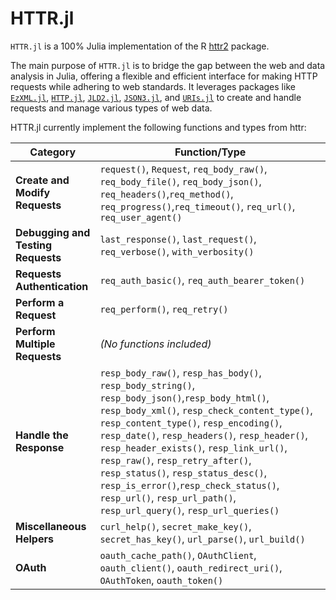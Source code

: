 # HTTR.jl

`HTTR.jl` is a 100% Julia implementation of the R [httr2](https://github.com/r-lib/httr2) package.

The main purpose of `HTTR.jl` is to bridge the gap between the web and data analysis in Julia, offering a flexible and efficient interface for making HTTP requests while adhering to web standards. It leverages packages like [`EzXML.jl`](https://github.com/JuliaIO/EzXML.jl), [`HTTP.jl`](https://github.com/JuliaWeb/HTTP.jl), [`JLD2.jl`](https://github.com/JuliaIO/JLD2.jl), [`JSON3.jl`](https://github.com/quinnj/JSON3.jl), and [`URIs.jl`](https://github.com/JuliaWeb/URIs.jl) to create and handle requests and manage various types of web data.


HTTR.jl currently implement the following functions and types from httr:

| **Category**                       | **Function/Type**                                                                                                                                                                                                                                                                                                                                                                                                                                                                       |
| ---------------------------------- | --------------------------------------------------------------------------------------------------------------------------------------------------------------------------------------------------------------------------------------------------------------------------------------------------------------------------------------------------------------------------------------------------------------------------------------------------------------------------------------- |
| **Create and Modify Requests**     | `request()`, `Request`, `req_body_raw()`, `req_body_file()`, `req_body_json()`, `req_headers()`,`req_method()`, `req_progress()`,`req_timeout()`, `req_url()`, `req_user_agent()`                                                                                                                                                                                                                                                                                                       |
| **Debugging and Testing Requests** | `last_response()`, `last_request()`, `req_verbose()`, `with_verbosity()`                                                                                                                                                                                                                                                                                                                                                                                                                |
| **Requests Authentication**        | `req_auth_basic()`, `req_auth_bearer_token()`                                                                                                                                                                                                                                                                                                                                                                                                                                           |
| **Perform a Request**              | `req_perform()`, `req_retry()`                                                                                                                                                                                                                                                                                                                                                                                                                                                          |
| **Perform Multiple Requests**      | _(No functions included)_                                                                                                                                                                                                                                                                                                                                                                                                                                                               |
| **Handle the Response**            | `resp_body_raw()`, `resp_has_body()`, `resp_body_string()`, `resp_body_json()`,`resp_body_html()`, `resp_body_xml()`, `resp_check_content_type()`, `resp_content_type()`, `resp_encoding()`, `resp_date()`, `resp_headers()`, `resp_header()`, `resp_header_exists()`, `resp_link_url()`, `resp_raw()`, `resp_retry_after()`, `resp_status()`, `resp_status_desc()`, `resp_is_error()`,`resp_check_status()`, `resp_url()`, `resp_url_path()`, `resp_url_query()`, `resp_url_queries()` |
| **Miscellaneous Helpers**          | `curl_help()`, `secret_make_key()`, `secret_has_key()`, `url_parse()`, `url_build()`                                                                                                                                                                                                                                                                                                                                                                                                    |
| **OAuth**                          | `oauth_cache_path()`, `OAuthClient`, `oauth_client()`, `oauth_redirect_uri()`, `OAuthToken`, `oauth_token()`                                                                                                                                                                                                                                                                                                                                                                            |
